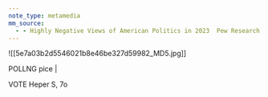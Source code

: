 ```yaml
---
note_type: metamedia
mm_source:
  - - Highly Negative Views of American Politics in 2023  Pew Research Center.md
---
```


![[5e7a03b2d5546021b8e46be327d59982_MD5.jpg]]

POLLNG pice |

VOTE Heper
S, 7o


